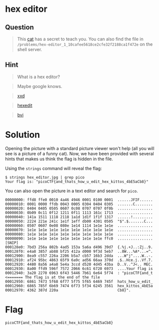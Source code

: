 # hex editor
## Question
>This [cat](files/hex_editor.jpg) has a secret to teach you. You can also find the file in `/problems/hex-editor_1_10cafee5618ce2cfe32f2188ca1f472e` on the shell server.

## Hint
>What is a hex editor?

>Maybe google knows.

>[xxd](http://linuxcommand.org/man_pages/xxd1.html)

>[hexedit](http://linuxcommand.org/man_pages/hexedit1.html)

>[bvi](http://manpages.ubuntu.com/manpages/natty/man1/bvi.1.html)

# Solution
Opening the picture with a standard picture viewer won't help (all you will see is a picture of a funny cat). Now, we have been provided with several hints that makes us think the flag is hidden in the file.

Using the `strings` command will reveal the flag:
~~~~
$ strings hex_editor.jpg | grep pico
Your flag is: "picoCTF{and_thats_how_u_edit_hex_kittos_4bE5aCb8}"
~~~~

You can also open the picture in a text editor and search for `pico`.
~~~~
00000000: ffd8 ffe0 0010 4a46 4946 0001 0100 0001  ......JFIF......
00000010: 0001 0000 ffdb 0043 0005 0304 0404 0305  .......C........
00000020: 0404 0405 0505 0607 0c08 0707 0707 0f0b  ................
00000030: 0b09 0c11 0f12 1211 0f11 1113 161c 1713  ................
00000040: 141a 1511 1118 2118 1a1d 1d1f 1f1f 1317  ......!.........
00000050: 2224 221e 241c 1e1f 1eff db00 4301 0505  "$".$.......C...
00000060: 0507 0607 0e08 080e 1e14 1114 1e1e 1e1e  ................
00000070: 1e1e 1e1e 1e1e 1e1e 1e1e 1e1e 1e1e 1e1e  ................
00000080: 1e1e 1e1e 1e1e 1e1e 1e1e 1e1e 1e1e 1e1e  ................
00000090: 1e1e 1e1e 1e1e 1e1e 1e1e 1e1e 1e1e ffc0  ................
[SNIP]
000128e0: 7bd3 256a 802b 4ad5 153a 5a6a d496 39d7  {.%j.+J..:Zj..9.
000128f0: e4a8 3857 ab88 bf25 412a d000 9f3d 5eb7  ..8W...%A*...=^.
00012900: 8ea9 c557 226a 2206 b5a7 cb57 16b3 2dda  ...W"j"....W..-.
00012910: af24 95bc 4863 65f9 6a9c ad56 66aa 370d  .$..Hce.j..Vf.7.
00012920: 4480 8a56 a4a8 5e4a 3ccd d520 4d45 43ba  D..V..^J<.. MEC.
00012930: 8a00 ffd9 596f 7572 2066 6c61 6720 6973  ....Your flag is
00012940: 3a20 2270 6963 6f43 5446 7b61 6e64 5f74  : "picoCTF{and_t <======= The flag is at the end of the file
00012950: 6861 7473 5f68 6f77 5f75 5f65 6469 745f  hats_how_u_edit_
00012960: 6865 785f 6b69 7474 6f73 5f34 6245 3561  hex_kittos_4bE5a
00012970: 4362 387d 220a                           Cb8}".
~~~~

# Flag
`picoCTF{and_thats_how_u_edit_hex_kittos_4bE5aCb8}`
